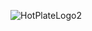 ![HotPlateLogo2](https://user-images.githubusercontent.com/109395254/183798665-488298c2-c94f-4437-a1bb-42fd3ffcb426.png)

